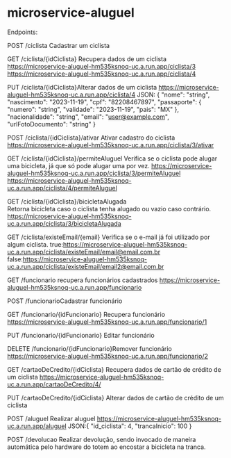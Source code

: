 # microservice-aluguel


Endpoints:

POST /ciclista Cadastrar um ciclista 


GET /ciclista/{idCiclista} Recupera dados de um ciclista
https://microservice-aluguel-hm535ksnoq-uc.a.run.app/ciclista/3
https://microservice-aluguel-hm535ksnoq-uc.a.run.app/ciclista/4


PUT /ciclista/{idCiclista}Alterar dados de um ciclista
https://microservice-aluguel-hm535ksnoq-uc.a.run.app/ciclista/4
JSON:
{
  "nome": "string",
  "nascimento": "2023-11-19",
  "cpf": "82208467897",
  "passaporte": {
    "numero": "string",
    "validade": "2023-11-19",
    "pais": "MX"
  },
  "nacionalidade": "string",
  "email": "user@example.com",
  "urlFotoDocumento": "string"
}

POST /ciclista/{idCiclista}/ativar Ativar cadastro do ciclista
https://microservice-aluguel-hm535ksnoq-uc.a.run.app/ciclista/3/ativar

GET /ciclista/{idCiclista}/permiteAluguel Verifica se o ciclista pode alugar uma bicicleta, já que só pode alugar uma por vez.
https://microservice-aluguel-hm535ksnoq-uc.a.run.app/ciclista/3/permiteAluguel
https://microservice-aluguel-hm535ksnoq-uc.a.run.app/ciclista/4/permiteAluguel


GET /ciclista/{idCiclista}/bicicletaAlugada  
Retorna bicicleta caso o ciclista tenha alugado ou vazio caso contrário.
https://microservice-aluguel-hm535ksnoq-uc.a.run.app/ciclista/3/bicicletaAlugada


GET /ciclista/existeEmail/{email} Verifica se o e-mail já foi utilizado por algum ciclista.
true:https://microservice-aluguel-hm535ksnoq-uc.a.run.app/ciclista/existeEmail/email@email.com.br
false:https://microservice-aluguel-hm535ksnoq-uc.a.run.app/ciclista/existeEmail/email2@email.com.br

GET /funcionario recupera funcionários cadastrados
https://microservice-aluguel-hm535ksnoq-uc.a.run.app/funcionario

POST /funcionarioCadastrar funcionário

GET /funcionario/{idFuncionario} Recupera funcionário
https://microservice-aluguel-hm535ksnoq-uc.a.run.app/funcionario/1

PUT /funcionario/{idFuncionario} Editar funcionário

DELETE /funcionario/{idFuncionario}Remover funcionário
https://microservice-aluguel-hm535ksnoq-uc.a.run.app/funcionario/2


GET /cartaoDeCredito/{idCiclista} Recupera dados de cartão de crédito de um ciclista
https://microservice-aluguel-hm535ksnoq-uc.a.run.app/cartaoDeCredito/4/

PUT /cartaoDeCredito/{idCiclista}
Alterar dados de cartão de crédito de um ciclista

POST /aluguel Realizar aluguel
https://microservice-aluguel-hm535ksnoq-uc.a.run.app/aluguel
JSON:{
  "id_ciclista": 4,
  "trancaInicio": 100
}

POST /devolucao
Realizar devolução, sendo invocado de maneira automática pelo hardware do totem ao encostar a bicicleta na tranca.

